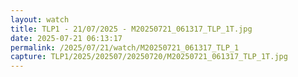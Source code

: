 ```yaml
---
layout: watch
title: TLP1 - 21/07/2025 - M20250721_061317_TLP_1T.jpg
date: 2025-07-21 06:13:17
permalink: /2025/07/21/watch/M20250721_061317_TLP_1
capture: TLP1/2025/202507/20250720/M20250721_061317_TLP_1T.jpg
---
```

